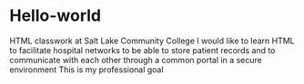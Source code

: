 # Hello-world
HTML classwork at Salt Lake Community College
I would like to learn HTML to facilitate hospital networks to be able to store patient records and to communicate with each other through a common portal in a secure environment
This is my professional goal
